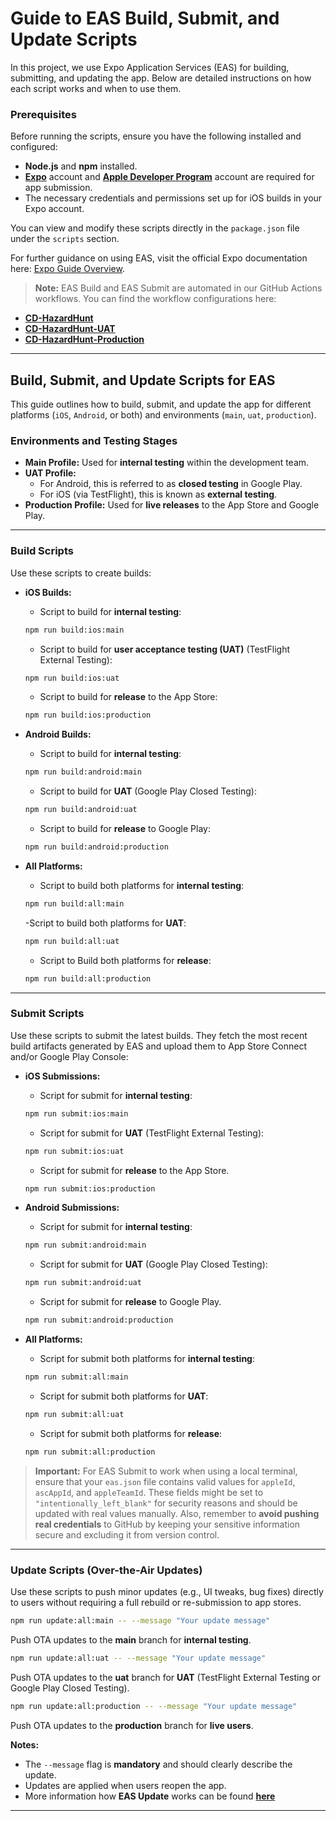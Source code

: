 # Guide to EAS Build, Submit, and Update Scripts

In this project, we use Expo Application Services (EAS) for building, submitting, and updating the app. Below are detailed instructions on how each script works and when to use them.

### Prerequisites

Before running the scripts, ensure you have the following installed and configured:
- **Node.js** and **npm** installed.
- [**Expo**](https://expo.dev/signup) account and [**Apple Developer Program**](https://developer.apple.com/programs/) account are required for app submission.
- The necessary credentials and permissions set up for iOS builds in your Expo account.

You can view and modify these scripts directly in the `package.json` file under the `scripts` section.

For further guidance on using EAS, visit the official Expo documentation here: [Expo Guide Overview](https://docs.expo.dev/guides/overview/).

> **Note:** EAS Build and EAS Submit are automated in our GitHub Actions workflows. You can find the workflow configurations here:
- [**CD-HazardHunt**](https://github.com/Ohtu-Tyoturvallisuus/TTS-frontend/blob/main/.github/workflows/eas-build-submit-all.yml)
- [**CD-HazardHunt-UAT**](https://github.com/Ohtu-Tyoturvallisuus/TTS-frontend/blob/main/.github/workflows/eas-build-submit-all-uat.yml)
- [**CD-HazardHunt-Production**](https://github.com/Ohtu-Tyoturvallisuus/TTS-frontend/blob/main/.github/workflows/eas-build-submit-all-prod.yml)

---

## Build, Submit, and Update Scripts for EAS

This guide outlines how to build, submit, and update the app for different platforms (`iOS`, `Android`, or both) and environments (`main`, `uat`, `production`).

### Environments and Testing Stages

- **Main Profile:** Used for **internal testing** within the development team.
- **UAT Profile:** 
  - For Android, this is referred to as **closed testing** in Google Play.
  - For iOS (via TestFlight), this is known as **external testing**.
- **Production Profile:** Used for **live releases** to the App Store and Google Play.

---

### Build Scripts

Use these scripts to create builds:

- **iOS Builds:**
  - Script to build for **internal testing**:
  ```bash
  npm run build:ios:main
  ```

  - Script to build for **user acceptance testing (UAT)** (TestFlight External Testing):
  ```bash
  npm run build:ios:uat
  ```

  - Script to build for **release** to the App Store:
  ```bash
  npm run build:ios:production
  ```

- **Android Builds:**
  - Script to build for **internal testing**:
  ```bash
  npm run build:android:main
  ```

  - Script to build for **UAT** (Google Play Closed Testing):
  ```bash
  npm run build:android:uat
  ```

  - Script to build for **release** to Google Play:
  ```bash
  npm run build:android:production
  ```

- **All Platforms:**
  - Script to build both platforms for **internal testing**:
  ```bash
  npm run build:all:main
  ```

  -Script to build both platforms for **UAT**:
  ```bash
  npm run build:all:uat
  ```

  - Script to Build both platforms for **release**:
  ```bash
  npm run build:all:production
  ```

---

### Submit Scripts

Use these scripts to submit the latest builds. They fetch the most recent build artifacts generated by EAS and upload them to App Store Connect and/or Google Play Console:

- **iOS Submissions:**
  - Script for submit for **internal testing**:
  ```bash
  npm run submit:ios:main
  ```

  - Script for submit for **UAT** (TestFlight External Testing):
  ```bash
  npm run submit:ios:uat
  ```

  - Script for submit for **release** to the App Store.
  ```bash
  npm run submit:ios:production
  ```

- **Android Submissions:**
  - Script for submit for **internal testing**:
  ```bash
  npm run submit:android:main
  ```

  - Script for submit for **UAT** (Google Play Closed Testing):
  ```bash
  npm run submit:android:uat
  ```

  - Script for submit for **release** to Google Play.
  ```bash
  npm run submit:android:production
  ```

- **All Platforms:**
  - Script for submit both platforms for **internal testing**:
  ```bash
  npm run submit:all:main
  ```

  - Script for submit both platforms for **UAT**:
  ```bash
  npm run submit:all:uat
  ```

  - Script for submit both platforms for **release**:
  ```bash
  npm run submit:all:production
  ```

> **Important:** For EAS Submit to work when using a local terminal, ensure that your `eas.json` file contains valid values for `appleId`, `ascAppId`, and `appleTeamId`. These fields might be set to `"intentionally_left_blank"` for security reasons and should be updated with real values manually. Also, remember to **avoid pushing real credentials** to GitHub by keeping your sensitive information secure and excluding it from version control.

---

### Update Scripts (Over-the-Air Updates)

Use these scripts to push minor updates (e.g., UI tweaks, bug fixes) directly to users without requiring a full rebuild or re-submission to app stores.

```bash
npm run update:all:main -- --message "Your update message"
```
Push OTA updates to the **main** branch for **internal testing**.

```bash
npm run update:all:uat -- --message "Your update message"
```
Push OTA updates to the **uat** branch for **UAT** (TestFlight External Testing or Google Play Closed Testing).

```bash
npm run update:all:production -- --message "Your update message"
```
Push OTA updates to the **production** branch for **live users**.

**Notes:**
- The `--message` flag is **mandatory** and should clearly describe the update.
- Updates are applied when users reopen the app.
- More information how **EAS Update** works can be found [**here**](https://docs.expo.dev/eas-update/how-it-works/)

---